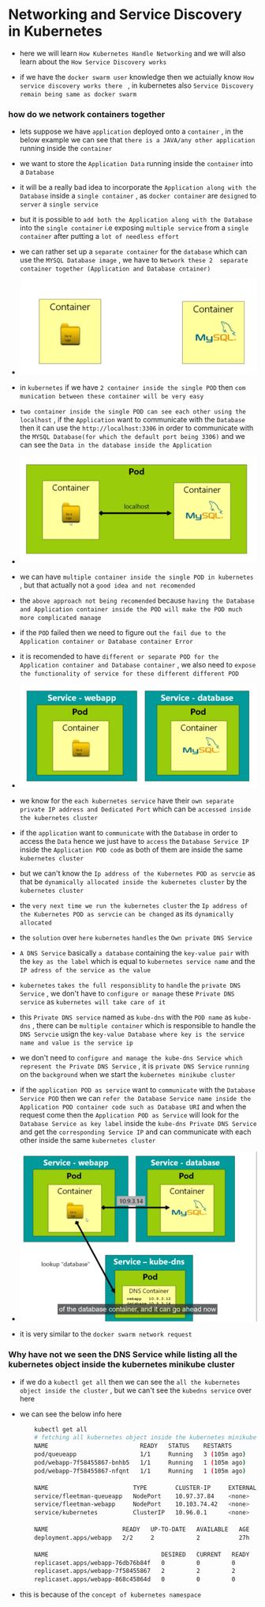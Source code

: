# Networking and Service Discovery in Kubernetes

- here we will learn `How Kubernetes Handle Networking` and we will also learn about the `How Service Discovery works`

- if we have the `docker swarm user` knowledge then we actuially know `How service discovery works there `  , in kubernetes also `Service Discovery remain being same as docker swarm`

### how do we network containers together

- lets suppose we have `application` deployed onto a `container` , in the below example we can see that `there is a JAVA/any other application` running inside the `container`

- we want to store the `Application Data` running inside the `container` into a `Database`

- it will be a really bad idea to incorporate the `Application along with the Database` inside a `single container` , as `docker container` are `designed` to `server` a `single service`

- but it is possible to `add both the Application along with the Database` into the `single container` i.e exposing `multiple service` from a `single container` after putting a `lot of needless effort`

- we can rather set up a `separate container` for the `database` which can use the `MYSQL Database image` , we have to `Network these 2  separate container together (Application and Database cntainer)`

- ![Alt text](image.png) 

- in `kubernetes` if we have `2 container inside the single POD` then `com munication between these container will be very easy`

- `two container inside the single POD can see each other using the localhost` , if the `Application` want to communicate with the `Database` then it can use the `http://localhost:3306` in order to communicate with the `MYSQL Database(for which the default port being 3306)` and we can see the `Data in the database inside the Application` 

- ![Alt text](image-1.png)

- we can have `multiple container inside the single POD in kubernetes` , but that actually not a `good idea and not recomended`

- the `above approach not being recomended` because `having the Database and Application container inside the POD will make the POD much more complicated manage`

- if the `POD` failed then we need to figure out `the fail due to the Application container or Database container Error`

- it is recomended to have `different or separate POD for the Application container and Database container` , we also need to `expose the functionality of service for these different different POD` 

- ![Alt text](image-2.png)

- we know for the `each kubernetes service` have their `own separate private IP address and Dedicated Port` which can be `accessed inside the kubernetes cluster`

- if the `application` want to `communicate` with the `Database` in order to access the `Data` hence we just have to `access` the `Database Service IP` inside the `Application POD code` as both of them are inside the same `kubernetes cluster`

- but we can't know the `Ip address of the Kubernetes POD as servcie` as that be `dynamically allocated inside the kubernetes cluster` by the `kubernetes cluster`

- the `very next time we run the kubernetes cluster`  the `Ip address of the Kubernetes POD as servcie` `can be changed` as its `dynamically allocated`  

- the `solution` over `here`  `kubernetes` `handles` the `Own private DNS Service`

- `A DNS Service` basically `a database` containing the `key-value pair` with the `key as the label` which is equal to `kubernetes service name` and the `IP adress of the service as the value`

- `kubernetes` `takes the full responsiblity` to `handle` the `private DNS Service` , we don't have to `configure or manage` these `Private DNS service` as `kubernetes will take care of it`

- this `Private DNS service` named as `kube-dns` with the `POD name` as `kube-dns` , there can be `multiple container` which is responsible to handle the `DNS Servcie` usign the `key-value Database where key is the service name and value is the service ip`

- we don't need to `configure and manage the kube-dns Service which represent the Private DNS Service` , it is `private DNS Service` `running` on the `background` when we start the `kubernetes minikube cluster`

- if the `application POD as service` want to `communicate` with the `Database Service POD` then we can `refer the Database Service name inside the Application POD container code such as Database URI` and when the request come then the `Application POD as Service` will look for the `Database Service as key label` inside the `kube-dns Private DNS Service` and get the `corresponding Service IP` and can communicate with each other inside the same `kubernetes cluster`

-  ![Alt text](image-3.png)

- it is very similar to the `docker swarm network request`

### Why have not we seen the DNS Service while listing all the kubernetes object inside the kubernetes minikube cluster

- if we do a `kubectl get all` then we can see the `all the kubernetes object inside the cluster` , but we can't see the `kubedns service` over here

- we can see the below info here

    ```bash
        kubectl get all
        # fetching all kubernetes object inside the kubernetes minikube cluster
        NAME                          READY   STATUS    RESTARTS       AGE
        pod/queueapp                  1/1     Running   3 (105m ago)   27h
        pod/webapp-7f58455867-bnhb5   1/1     Running   1 (105m ago)   10h
        pod/webapp-7f58455867-nfqnt   1/1     Running   1 (105m ago)   10h

        NAME                        TYPE        CLUSTER-IP     EXTERNAL-IP   PORT(S)          AGE
        service/fleetman-queueapp   NodePort    10.97.37.84    <none>        8161:30010/TCP   27h
        service/fleetman-webapp     NodePort    10.103.74.42   <none>        80:30080/TCP     27h
        service/kubernetes          ClusterIP   10.96.0.1      <none>        443/TCP          5d23h

        NAME                     READY   UP-TO-DATE   AVAILABLE   AGE
        deployment.apps/webapp   2/2     2            2           27h

        NAME                                DESIRED   CURRENT   READY   AGE
        replicaset.apps/webapp-76db76b84f   0         0         0       27h
        replicaset.apps/webapp-7f58455867   2         2         2       27h
        replicaset.apps/webapp-868c45864d   0         0         0       10h

    ```


- this is because of the `concept of kubernetes namespace`
